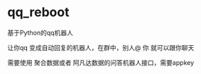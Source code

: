 # qq_reboot
基于Python的qq机器人

让你qq 变成自动回复的机器人，在群中，别人@ 你  就可以跟你聊天



需要使用 聚合数据或者  阿凡达数据的问答机器人接口，需要appkey
